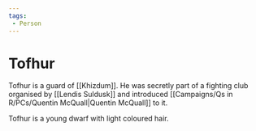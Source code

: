 ```yaml
---
tags:
 - Person
---
```


# Tofhur 

Tofhur is a guard of [[Khizdum]]. He was secretly part of a fighting club organised by [[Lendis Suldusk]] and introduced [[Campaigns/Qs in R/PCs/Quentin McQuall|Quentin McQuall]] to it. 

Tofhur is a young dwarf with light coloured hair. 